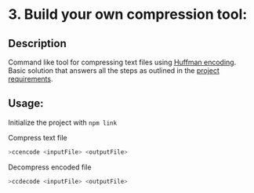 # 3. Build your own compression tool:

## Description

Command like tool for compressing text files using [Huffman encoding](https://opendsa-server.cs.vt.edu/ODSA/Books/CS3/html/Huffman.html). Basic solution that answers all the steps as outlined in the [project requirements](https://codingchallenges.fyi/challenges/challenge-huffman).

## Usage:

Initialize the project with `npm link`

Compress text file

```bash
>ccencode <inputFile> <outputFile>
```

Decompress encoded file

```bash
>ccdecode <inputFile> <outputFile>
```
